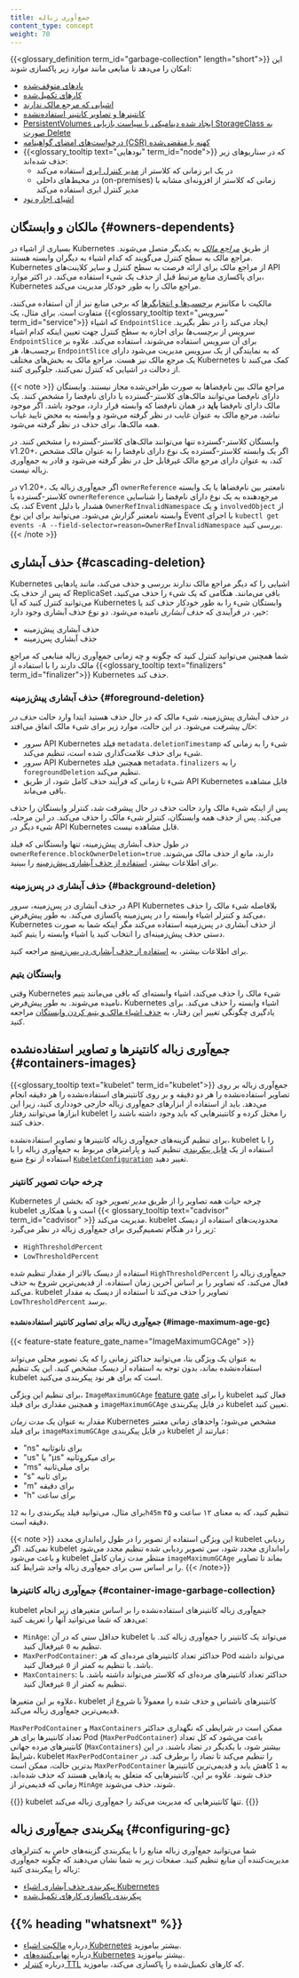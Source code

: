 ```yaml
---
title: جمع‌آوری زباله
content_type: concept
weight: 70
---
```


<!-- overview -->
{{<glossary_definition term_id="garbage-collection" length="short">}} این
امکان را می‌دهد تا منابعی مانند موارد زیر پاکسازی شوند:

* [پادهای متوقف‌شده](/docs/concepts/workloads/pods/pod-lifecycle/#pod-garbage-collection)
* [کارهای تکمیل‌شده](/docs/concepts/workloads/controllers/ttlafterfinished/)
* [اشیایی که مرجع مالک ندارند](#owners-dependents)
* [کانتینرها و تصاویر کانتینر استفاده‌نشده](#containers-images)
* [PersistentVolumes ایجاد شده دینامیکی با سیاست بازیابی StorageClass به صورت Delete](/docs/concepts/storage/persistent-volumes/#delete)
* [درخواست‌های امضای گواهینامه (CSR) کهنه یا منقضی‌شده](/docs/reference/access-authn-authz/certificate-signing-requests/#request-signing-process)
* {{<glossary_tooltip text="نودهایی" term_id="node">}} که در سناریوهای زیر حذف شده‌اند:
  * در یک ابر زمانی که کلاستر از [مدیر کنترل ابری](/docs/concepts/architecture/cloud-controller/) استفاده می‌کند
  * در محیط‌های داخلی (on-premises) زمانی که کلاستر از افزونه‌ای مشابه با مدیر کنترل ابری استفاده می‌کند
* [اشیای اجاره نود](/docs/concepts/architecture/nodes/#heartbeats)

## مالکان و وابستگان {#owners-dependents}

بسیاری از اشیاء در Kubernetes از طریق [*مراجع مالک*](/docs/concepts/overview/working-with-objects/owners-dependents/) به یکدیگر متصل می‌شوند.
مراجع مالک به سطح کنترل می‌گویند که کدام اشیاء به دیگران وابسته هستند.
Kubernetes از مراجع مالک برای ارائه فرصت به سطح کنترل و سایر کلاینت‌های API برای پاکسازی منابع مرتبط قبل از حذف یک شیء استفاده می‌کند. در اکثر موارد، Kubernetes مراجع مالک را به طور خودکار مدیریت می‌کند.

مالکیت با مکانیزم [برچسب‌ها و انتخابگرها](/docs/concepts/overview/working-with-objects/labels/)
که برخی منابع نیز از آن استفاده می‌کنند، متفاوت است. برای مثال، یک
{{<glossary_tooltip text="سرویس" term_id="service">}} که اشیاء `EndpointSlice` ایجاد می‌کند را در نظر بگیرید. سرویس از *برچسب‌ها* برای اجازه به سطح کنترل جهت تعیین اینکه کدام اشیاء `EndpointSlice` برای آن سرویس استفاده می‌شوند، استفاده می‌کند. علاوه بر برچسب‌ها، هر `EndpointSlice` که به نمایندگی از یک سرویس مدیریت می‌شود دارای یک مرجع مالک نیز هست. مراجع مالک به بخش‌های مختلف Kubernetes کمک می‌کنند تا از دخالت در اشیایی که کنترل نمی‌کنند، جلوگیری کنند.

{{< note >}}
مراجع مالک بین نام‌فضاها به صورت طراحی‌شده مجاز نیستند.
وابستگان دارای نام‌فضا می‌توانند مالک‌های کلاستر-گسترده یا دارای نام‌فضا را مشخص کنند.
یک مالک دارای نام‌فضا **باید** در همان نام‌فضا که وابسته قرار دارد، موجود باشد.
اگر موجود نباشد، مرجع مالک به عنوان غایب در نظر گرفته می‌شود و وابسته
به محض تایید غیاب همه مالک‌ها، برای حذف در نظر گرفته می‌شود.

وابستگان کلاستر-گسترده تنها می‌توانند مالک‌های کلاستر-گسترده را مشخص کنند.
در v1.20+، اگر یک وابسته کلاستر-گسترده یک نوع دارای نام‌فضا را به عنوان مالک مشخص کند،
به عنوان دارای مرجع مالک غیرقابل حل در نظر گرفته می‌شود و قادر به جمع‌آوری زباله نیست.

در v1.20+، اگر جمع‌آوری زباله یک `ownerReference` نامعتبر بین نام‌فضاها یا یک وابسته کلاستر-گسترده با `ownerReference` مرجع‌دهنده به یک نوع دارای نام‌فضا را شناسایی کند، یک Event هشدار با دلیل `OwnerRefInvalidNamespace` و یک `involvedObject` از وابسته نامعتبر گزارش می‌شود.
می‌توانید برای این نوع Event با اجرای
`kubectl get events -A --field-selector=reason=OwnerRefInvalidNamespace` بررسی کنید.
{{< /note >}}

## حذف آبشاری {#cascading-deletion}

Kubernetes اشیایی را که دیگر مراجع مالک ندارند بررسی و حذف می‌کند، مانند پادهایی که پس از حذف یک ReplicaSet باقی می‌مانند. هنگامی که یک شیء را حذف می‌کنید، می‌توانید کنترل کنید که آیا Kubernetes وابستگان شیء را به طور خودکار حذف کند یا خیر، در فرآیندی که *حذف آبشاری* نامیده می‌شود. دو نوع حذف آبشاری وجود دارد:

* حذف آبشاری پیش‌زمینه
* حذف آبشاری پس‌زمینه

شما همچنین می‌توانید کنترل کنید که چگونه و چه زمانی جمع‌آوری زباله منابعی که مراجع مالک دارند را با استفاده از {{<glossary_tooltip text="finalizers" term_id="finalizer">}} Kubernetes حذف کند.

### حذف آبشاری پیش‌زمینه {#foreground-deletion}

در حذف آبشاری پیش‌زمینه، شیء مالک که در حال حذف هستید ابتدا وارد حالت *حذف در حال پیشرفت* می‌شود. در این حالت، موارد زیر برای شیء مالک اتفاق می‌افتد:

* سرور API Kubernetes فیلد `metadata.deletionTimestamp` شیء را به زمانی که شیء برای حذف علامت‌گذاری شده است، تنظیم می‌کند.
* سرور API Kubernetes همچنین فیلد `metadata.finalizers` را به
  `foregroundDeletion` تنظیم می‌کند.
* شیء تا زمانی که فرآیند حذف کامل شود، از طریق API Kubernetes قابل مشاهده باقی می‌ماند.

پس از اینکه شیء مالک وارد حالت حذف در حال پیشرفت شد، کنترلر وابستگان را حذف می‌کند. پس از حذف همه وابستگان، کنترلر شیء مالک را حذف می‌کند. در این مرحله، شیء دیگر در API Kubernetes قابل مشاهده نیست.

در طول حذف آبشاری پیش‌زمینه، تنها وابستگانی که فیلد `ownerReference.blockOwnerDeletion=true` دارند، مانع از حذف مالک می‌شوند.
برای اطلاعات بیشتر، [استفاده از حذف آبشاری پیش‌زمینه](/docs/tasks/administer-cluster/use-cascading-deletion/#use-foreground-cascading-deletion) را ببینید.
### حذف آبشاری در پس‌زمینه {#background-deletion}

در حذف آبشاری در پس‌زمینه، سرور API Kubernetes بلافاصله شیء مالک را حذف می‌کند و کنترلر اشیاء وابسته را در پس‌زمینه پاکسازی می‌کند. به طور پیش‌فرض، Kubernetes از حذف آبشاری در پس‌زمینه استفاده می‌کند مگر اینکه شما به صورت دستی حذف پیش‌زمینه‌ای را انتخاب کنید یا اشیاء وابسته را یتیم کنید.

برای اطلاعات بیشتر، به [استفاده از حذف آبشاری در پس‌زمینه](/docs/tasks/administer-cluster/use-cascading-deletion/#use-background-cascading-deletion) مراجعه کنید.

### وابستگان یتیم

وقتی Kubernetes شیء مالک را حذف می‌کند، اشیاء وابسته‌ای که باقی می‌مانند *یتیم* نامیده می‌شوند. به طور پیش‌فرض، Kubernetes اشیاء وابسته را حذف می‌کند. برای یادگیری چگونگی تغییر این رفتار، به [حذف اشیاء مالک و یتیم کردن وابستگان](/docs/tasks/administer-cluster/use-cascading-deletion/#set-orphan-deletion-policy) مراجعه کنید.

## جمع‌آوری زباله کانتینرها و تصاویر استفاده‌نشده {#containers-images}

{{<glossary_tooltip text="kubelet" term_id="kubelet">}} جمع‌آوری زباله بر روی تصاویر استفاده‌نشده را هر دو دقیقه و بر روی کانتینرهای استفاده‌نشده را هر دقیقه انجام می‌دهد. باید از استفاده از ابزارهای جمع‌آوری زباله خارجی خودداری کنید، زیرا این ابزارها می‌توانند رفتار kubelet را مختل کرده و کانتینرهایی که باید وجود داشته باشند را حذف کنند.

برای تنظیم گزینه‌های جمع‌آوری زباله کانتینرها و تصاویر استفاده‌نشده، kubelet را با استفاده از یک [فایل پیکربندی](/docs/tasks/administer-cluster/kubelet-config-file/) تنظیم کنید و پارامترهای مربوط به جمع‌آوری زباله را با استفاده از نوع منبع [`KubeletConfiguration`](/docs/reference/config-api/kubelet-config.v1beta1/) تغییر دهید.

### چرخه حیات تصویر کانتینر

Kubernetes چرخه حیات همه تصاویر را از طریق *مدیر تصویر* خود که بخشی از kubelet است و با همکاری {{< glossary_tooltip text="cadvisor" term_id="cadvisor" >}} مدیریت می‌کند. kubelet محدودیت‌های استفاده از دیسک زیر را در هنگام تصمیم‌گیری برای جمع‌آوری زباله در نظر می‌گیرد:

* `HighThresholdPercent`
* `LowThresholdPercent`

استفاده از دیسک بالاتر از مقدار تنظیم شده `HighThresholdPercent` جمع‌آوری زباله را فعال می‌کند، که تصاویر را بر اساس آخرین زمان استفاده، از قدیمی‌ترین شروع به حذف می‌کند. kubelet تصاویر را حذف می‌کند تا استفاده از دیسک به مقدار `LowThresholdPercent` برسد.

#### جمع‌آوری زباله برای تصاویر کانتینر استفاده‌نشده {#image-maximum-age-gc}

{{< feature-state feature_gate_name="ImageMaximumGCAge" >}}

به عنوان یک ویژگی بتا، می‌توانید حداکثر زمانی را که یک تصویر محلی می‌تواند استفاده‌نشده بماند، بدون توجه به استفاده از دیسک مشخص کنید. این یک تنظیم kubelet است که برای هر نود پیکربندی می‌کنید.

برای تنظیم این ویژگی، `ImageMaximumGCAge` [feature gate](/docs/reference/command-line-tools-reference/feature-gates/) را برای kubelet فعال کنید و همچنین مقداری برای فیلد `imageMaximumGCAge` در فایل پیکربندی kubelet تعیین کنید.

مقدار به عنوان یک _مدت زمان_ Kubernetes مشخص می‌شود؛
واحدهای زمانی معتبر برای فیلد `imageMaximumGCAge` در فایل پیکربندی kubelet عبارتند از:
- "ns" برای نانوثانیه
- "us" یا "µs" برای میکروثانیه
- "ms" برای میلی‌ثانیه
- "s" برای ثانیه
- "m" برای دقیقه
- "h" برای ساعت

برای مثال، می‌توانید فیلد پیکربندی را به `12h45m` تنظیم کنید، که به معنای ۱۲ ساعت و ۴۵ دقیقه است.

{{< note >}}
این ویژگی استفاده از تصویر را در طول راه‌اندازی مجدد kubelet ردیابی نمی‌کند. اگر kubelet راه‌اندازی مجدد شود، سن تصویر ردیابی شده تنظیم مجدد می‌شود و باعث می‌شود kubelet منتظر مدت زمان کامل `imageMaximumGCAge` بماند تا تصاویر را بر اساس سن برای جمع‌آوری زباله واجد شرایط کند.
{{< /note>}}

### جمع‌آوری زباله کانتینرها {#container-image-garbage-collection}

kubelet جمع‌آوری زباله کانتینرهای استفاده‌نشده را بر اساس متغیرهای زیر انجام می‌دهد که شما می‌توانید آنها را تعریف کنید:

* `MinAge`: حداقل سنی که در آن kubelet می‌تواند یک کانتینر را جمع‌آوری زباله کند. با تنظیم به `0` غیرفعال کنید.
* `MaxPerPodContainer`: حداکثر تعداد کانتینرهای مرده‌ای که هر Pod می‌تواند داشته باشد. با تنظیم به کمتر از `0` غیرفعال کنید.
* `MaxContainers`: حداکثر تعداد کانتینرهای مرده‌ای که کلاستر می‌تواند داشته باشد. با تنظیم به کمتر از `0` غیرفعال کنید.

علاوه بر این متغیرها، kubelet کانتینرهای ناشناس و حذف شده را معمولاً با شروع از قدیمی‌ترین جمع‌آوری زباله می‌کند.

`MaxPerPodContainer` و `MaxContainers` ممکن است در شرایطی که نگهداری حداکثر تعداد کانتینرها برای هر Pod (`MaxPerPodContainer`) باعث می‌شود که کل تعداد کانتینرهای مرده جهانی (`MaxContainers`) بیشتر شود، با یکدیگر در تضاد باشند. در این شرایط، kubelet `MaxPerPodContainer` را تنظیم می‌کند تا تضاد را برطرف کند. در بدترین حالت، ممکن است `MaxPerPodContainer` به `1` کاهش یابد و قدیمی‌ترین کانتینرها حذف شوند. علاوه بر این، کانتینرهایی که متعلق به پادهایی هستند که حذف شده‌اند، زمانی که قدیمی‌تر از `MinAge` شوند، حذف می‌شوند.

{{<note>}}
kubelet تنها کانتینرهایی که مدیریت می‌کند را جمع‌آوری زباله می‌کند.
{{</note>}}

## پیکربندی جمع‌آوری زباله {#configuring-gc}

شما می‌توانید جمع‌آوری زباله منابع را با پیکربندی گزینه‌های خاص به کنترلرهای مدیریت‌کننده آن منابع تنظیم کنید. صفحات زیر به شما نشان می‌دهند که چگونه جمع‌آوری زباله را پیکربندی کنید:

* [پیکربندی حذف آبشاری اشیاء Kubernetes](/docs/tasks/administer-cluster/use-cascading-deletion/)
* [پیکربندی پاکسازی کارهای تکمیل‌شده](/docs/concepts/workloads/controllers/ttlafterfinished/)

## {{% heading "whatsnext" %}}

* درباره [مالکیت اشیاء Kubernetes](/docs/concepts/overview/working-with-objects/owners-dependents/) بیشتر بیاموزید.
* درباره [نهایی‌کننده‌های Kubernetes](/docs/concepts/overview/working-with-objects/finalizers/) بیشتر بیاموزید.
* درباره [کنترلر TTL](/docs/concepts/workloads/controllers/ttlafterfinished/) که کارهای تکمیل‌شده را پاکسازی می‌کند، بیاموزید.
